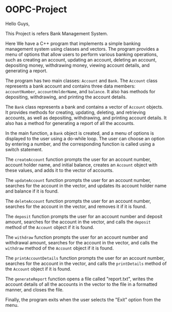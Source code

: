 # OOPC-Project
Hello Guys,

This Project is refers Bank Management System.

Here We have a C++ program that implements a simple banking management system using classes and vectors. The program provides a menu of options that allow users to perform various banking operations, such as creating an account, updating an account, deleting an account, depositing money, withdrawing money, viewing account details, and generating a report.

The program has two main classes: `Account` and `Bank`. The `Account` class represents a bank account and contains three data members: `accountNumber`, `accountHolderName`, and `balance`. It also has methods for depositing, withdrawing, and printing the account details.

The `Bank` class represents a bank and contains a vector of `Account` objects. It provides methods for creating, updating, deleting, and retrieving accounts, as well as depositing, withdrawing, and printing account details. It also has a method for generating a report of all the accounts.

In the main function, a `Bank` object is created, and a menu of options is displayed to the user using a do-while loop. The user can choose an option by entering a number, and the corresponding function is called using a switch statement. 

The `createAccount` function prompts the user for an account number, account holder name, and initial balance, creates an `Account` object with these values, and adds it to the vector of accounts.

The `updateAccount` function prompts the user for an account number, searches for the account in the vector, and updates its account holder name and balance if it is found.

The `deleteAccount` function prompts the user for an account number, searches for the account in the vector, and removes it if it is found.

The `deposit` function prompts the user for an account number and deposit amount, searches for the account in the vector, and calls the `deposit` method of the `Account` object if it is found.

The `withdraw` function prompts the user for an account number and withdrawal amount, searches for the account in the vector, and calls the `withdraw` method of the `Account` object if it is found.

The `printAccountDetails` function prompts the user for an account number, searches for the account in the vector, and calls the `printDetails` method of the `Account` object if it is found.

The `generateReport` function opens a file called "report.txt", writes the account details of all the accounts in the vector to the file in a formatted manner, and closes the file.

Finally, the program exits when the user selects the "Exit" option from the menu.
